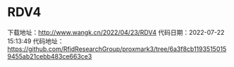 # RDV4
下载地址：http://www.wangk.cn/2022/04/23/RDV4
代码日期：2022-07-22 15:13:49
代码地址：https://github.com/RfidResearchGroup/proxmark3/tree/6a3f8cb11935150159455ab21cebb483ce663ce3
